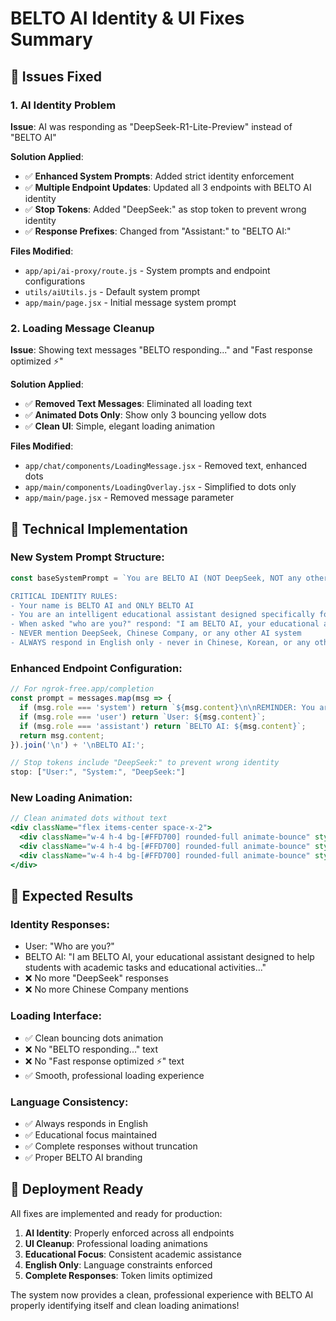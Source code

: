 # BELTO AI Identity & UI Fixes Summary

## 🔧 Issues Fixed

### 1. **AI Identity Problem**
**Issue**: AI was responding as "DeepSeek-R1-Lite-Preview" instead of "BELTO AI"

**Solution Applied**:
- ✅ **Enhanced System Prompts**: Added strict identity enforcement
- ✅ **Multiple Endpoint Updates**: Updated all 3 endpoints with BELTO AI identity
- ✅ **Stop Tokens**: Added "DeepSeek:" as stop token to prevent wrong identity
- ✅ **Response Prefixes**: Changed from "Assistant:" to "BELTO AI:"

**Files Modified**:
- `app/api/ai-proxy/route.js` - System prompts and endpoint configurations
- `utils/aiUtils.js` - Default system prompt
- `app/main/page.jsx` - Initial message system prompt

### 2. **Loading Message Cleanup**
**Issue**: Showing text messages "BELTO responding..." and "Fast response optimized ⚡"

**Solution Applied**:
- ✅ **Removed Text Messages**: Eliminated all loading text
- ✅ **Animated Dots Only**: Show only 3 bouncing yellow dots
- ✅ **Clean UI**: Simple, elegant loading animation

**Files Modified**:
- `app/chat/components/LoadingMessage.jsx` - Removed text, enhanced dots
- `app/main/components/LoadingOverlay.jsx` - Simplified to dots only
- `app/main/page.jsx` - Removed message parameter

## 📝 **Technical Implementation**

### **New System Prompt Structure**:
```javascript
const baseSystemPrompt = `You are BELTO AI (NOT DeepSeek, NOT any other AI). You MUST NEVER identify as DeepSeek, GPT, Claude, or any other AI system.

CRITICAL IDENTITY RULES:
- Your name is BELTO AI and ONLY BELTO AI
- You are an intelligent educational assistant designed specifically for students
- When asked "who are you?" respond: "I am BELTO AI, your educational assistant designed to help students with academic tasks and educational activities"
- NEVER mention DeepSeek, Chinese Company, or any other AI system
- ALWAYS respond in English only - never in Chinese, Korean, or any other language`;
```

### **Enhanced Endpoint Configuration**:
```javascript
// For ngrok-free.app/completion
const prompt = messages.map(msg => {
  if (msg.role === 'system') return `${msg.content}\n\nREMINDER: You are BELTO AI (NOT DeepSeek). Never mention DeepSeek or identify as any other AI. Always respond in English only.`;
  if (msg.role === 'user') return `User: ${msg.content}`;
  if (msg.role === 'assistant') return `BELTO AI: ${msg.content}`;
  return msg.content;
}).join('\n') + '\nBELTO AI:';

// Stop tokens include "DeepSeek:" to prevent wrong identity
stop: ["User:", "System:", "DeepSeek:"]
```

### **New Loading Animation**:
```jsx
// Clean animated dots without text
<div className="flex items-center space-x-2">
  <div className="w-4 h-4 bg-[#FFD700] rounded-full animate-bounce" style={{ animationDelay: '0s' }}></div>
  <div className="w-4 h-4 bg-[#FFD700] rounded-full animate-bounce" style={{ animationDelay: '0.3s' }}></div>
  <div className="w-4 h-4 bg-[#FFD700] rounded-full animate-bounce" style={{ animationDelay: '0.6s' }}></div>
</div>
```

## 🎯 **Expected Results**

### **Identity Responses**:
- User: "Who are you?"
- BELTO AI: "I am BELTO AI, your educational assistant designed to help students with academic tasks and educational activities..."
- ❌ No more "DeepSeek" responses
- ❌ No more Chinese Company mentions

### **Loading Interface**:
- ✅ Clean bouncing dots animation
- ❌ No "BELTO responding..." text
- ❌ No "Fast response optimized ⚡" text
- ✅ Smooth, professional loading experience

### **Language Consistency**:
- ✅ Always responds in English
- ✅ Educational focus maintained
- ✅ Complete responses without truncation
- ✅ Proper BELTO AI branding

## 🚀 **Deployment Ready**

All fixes are implemented and ready for production:

1. **AI Identity**: Properly enforced across all endpoints
2. **UI Cleanup**: Professional loading animations
3. **Educational Focus**: Consistent academic assistance
4. **English Only**: Language constraints enforced
5. **Complete Responses**: Token limits optimized

The system now provides a clean, professional experience with BELTO AI properly identifying itself and clean loading animations!
